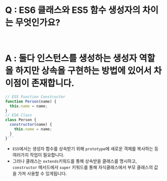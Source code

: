 # Q : ES6 클래스와 ES5 함수 생성자의 차이는 무엇인가요?

<br />

# A : 둘다 인스턴스를 생성하는 생성자 역할을 하지만 상속을 구현하는 방법에 있어서 차이점이 존재합니다.

````js
// ES5 Function Constructor
function Person(name) {
  this.name = name;
}
// ES6 Class
class Person {
  constructor(name) {
    this.name = name;
  }
}```
````

- `ES5`에서는 생성자 함수를 상속받기 위해 `prototype`에 새로운 객체를 복사하는 등 여러가지 작업이 필요합니다.
- 그러나 클래스는 `extends`키워드를 통해 상속받을 클래스를 명시하고, `constructor` 메서드에서 `super` 키워드를 통해 자식클래스에서 부모 클래스의 값을 가져 사용할 수 있게됩니다.
